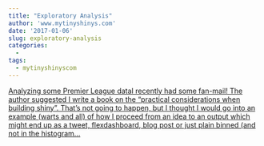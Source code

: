 ```yaml
---
title: "Exploratory Analysis"
author: 'www.mytinyshinys.com'
date: '2017-01-06'
slug: exploratory-analysis
categories:
  - 
tags:
  - mytinyshinyscom
---
```


[Analyzing some Premier League dataI recently had some fan-mail! The author suggested I write a book on the “practical considerations when building shiny”. That’s not going to happen, but I thought I would go into an example (warts and all) of how I proceed from an idea to an output which might end up as a tweet, flexdashboard, blog post or just plain binned (and not in the histogram...<click to read more>](https://www.mytinyshinys.com/2017/01/06/exploratory-analysis/)

